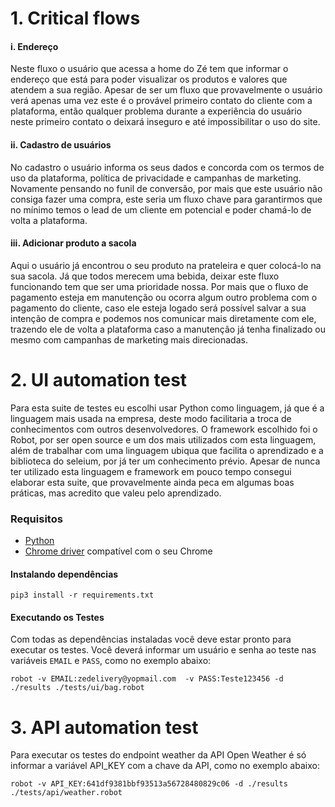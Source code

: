 # 1. Critical flows

#### i. Endereço
Neste fluxo o usuário que acessa a home do Zé tem que informar o endereço que está para poder visualizar os produtos e valores que atendem a sua região. Apesar de ser um fluxo que provavelmente o usuário verá apenas uma vez este é o provável primeiro contato do cliente com a plataforma, então qualquer problema durante a experiência do usuário neste primeiro contato o deixará inseguro e até impossibilitar o uso do site.
       
#### ii. Cadastro de usuários  

No cadastro o usuário informa os seus dados e concorda com os termos de uso da plataforma, política de privacidade e campanhas de marketing. Novamente pensando no funil de conversão, por mais que este usuário não consiga fazer uma compra, este seria um fluxo chave para garantirmos que no mínimo temos o lead de um cliente em potencial e poder chamá-lo de volta a plataforma.
  
#### iii. Adicionar produto a sacola
Aqui o usuário já encontrou o seu produto na prateleira e quer colocá-lo na sua sacola. Já que todos merecem uma bebida, deixar este fluxo funcionando tem que ser uma prioridade nossa. Por mais que o fluxo de pagamento esteja em manutenção ou ocorra algum outro problema com o pagamento do cliente, caso ele esteja logado será possível salvar a sua intenção de compra e podemos nos comunicar mais diretamente com ele, trazendo ele de volta a plataforma caso a manutenção já tenha finalizado ou mesmo com campanhas de marketing mais direcionadas.

# 2. UI automation test

Para esta suite de testes eu escolhi usar Python como linguagem, já que é a linguagem mais usada na empresa, deste modo facilitaria a troca de conhecimentos com outros desenvolvedores. O framework escolhido foi o Robot, por ser open source e um dos mais utilizados com esta linguagem, além de trabalhar com uma linguagem ubiqua que facilita o aprendizado e a biblioteca do seleium, por já ter um conhecimento prévio. Apesar de nunca ter utilizado esta linguagem e framework em pouco tempo consegui elaborar esta suite, que provavelmente ainda peca em algumas boas práticas, mas acredito que valeu pelo aprendizado.

### Requisitos

- [Python](https://www.python.org/downloads/)
- [Chrome driver](https://chromedriver.chromium.org/downloads) compatível com o seu Chrome

#### Instalando dependências

    pip3 install -r requirements.txt

#### Executando os Testes

Com todas as dependências instaladas você deve estar pronto para executar os testes. Você deverá informar um usuário e senha ao teste nas variáveis `EMAIL` e `PASS`, como no exemplo abaixo:

    robot -v EMAIL:zedelivery@yopmail.com  -v PASS:Teste123456 -d ./results ./tests/ui/bag.robot

# 3. API automation test

Para executar os testes do endpoint weather da API Open Weather é só informar a variável API_KEY com a chave da API, como no exemplo abaixo:

    robot -v API_KEY:641df9381bbf93513a56728480829c06 -d ./results ./tests/api/weather.robot